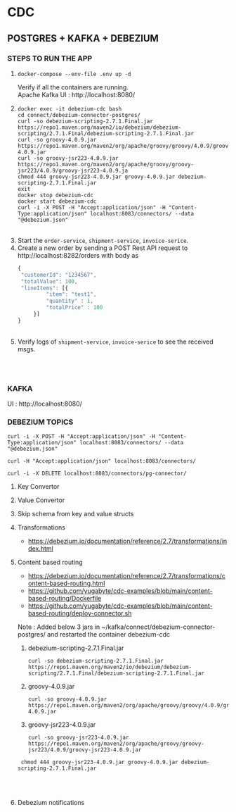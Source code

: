 # CDC

## POSTGRES + KAFKA + DEBEZIUM

### STEPS TO RUN THE APP
1. 
   ```shell
   docker-compose --env-file .env up -d
   ```
   Verify if all the containers are running.<br>
   Apache Kafka UI : http://localhost:8080/ <br>
2. ```shell
   docker exec -it debezium-cdc bash
   cd connect/debezium-connector-postgres/
   curl -so debezium-scripting-2.7.1.Final.jar https://repo1.maven.org/maven2/io/debezium/debezium-scripting/2.7.1.Final/debezium-scripting-2.7.1.Final.jar
   curl -so groovy-4.0.9.jar  https://repo1.maven.org/maven2/org/apache/groovy/groovy/4.0.9/groovy-4.0.9.jar
   curl -so groovy-jsr223-4.0.9.jar  https://repo1.maven.org/maven2/org/apache/groovy/groovy-jsr223/4.0.9/groovy-jsr223-4.0.9.ja
   chmod 444 groovy-jsr223-4.0.9.jar groovy-4.0.9.jar debezium-scripting-2.7.1.Final.jar
   exit
   docker stop debezium-cdc
   docker start debezium-cdc
   curl -i -X POST -H "Accept:application/json" -H "Content-Type:application/json" localhost:8083/connectors/ --data "@debezium.json"
   ```
   <br>
3. Start the ```order-service```, ```shipment-service```, ```invoice-serice```.
   <br>
4. Create a new order by sending a POST Rest API request to http://localhost:8282/orders with body as
   ```js
   {
    "customerId": "1234567",
    "totalValue": 100,
    "lineItems": [{
            "item": "test1",
            "quantity" : 1,
            "totalPrice" : 100
        }]
   }
   ```
   <br>
5. Verify logs of ```shipment-service```, ```invoice-serice``` to see the received msgs.

<br>
<br>

### KAFKA

UI : http://localhost:8080/

### DEBEZIUM TOPICS

```shell
curl -i -X POST -H "Accept:application/json" -H "Content-Type:application/json" localhost:8083/connectors/ --data "@debezium.json"

curl -H "Accept:application/json" localhost:8083/connectors/

curl -i -X DELETE localhost:8083/connectors/pg-connector/
```

1. Key Convertor
2. Value Convertor
3. Skip schema from key and value structs
4. Transformations
   - https://debezium.io/documentation/reference/2.7/transformations/index.html
5. Content based routing
   - https://debezium.io/documentation/reference/2.7/transformations/content-based-routing.html
   - https://github.com/yugabyte/cdc-examples/blob/main/content-based-routing/Dockerfile
   - https://github.com/yugabyte/cdc-examples/blob/main/content-based-routing/deploy-connector.sh

   Note : Added below 3 jars in ~/kafka/connect/debezium-connector-postgres/ and restarted the container debezium-cdc
   1. debezium-scripting-2.7.1.Final.jar 
      ```shell
      curl -so debezium-scripting-2.7.1.Final.jar https://repo1.maven.org/maven2/io/debezium/debezium-scripting/2.7.1.Final/debezium-scripting-2.7.1.Final.jar
      ```
   2. groovy-4.0.9.jar
      ```shell
      curl -so groovy-4.0.9.jar  https://repo1.maven.org/maven2/org/apache/groovy/groovy/4.0.9/groovy-4.0.9.jar
      ```
   3. groovy-jsr223-4.0.9.jar
      ```shell
      curl -so groovy-jsr223-4.0.9.jar  https://repo1.maven.org/maven2/org/apache/groovy/groovy-jsr223/4.0.9/groovy-jsr223-4.0.9.jar
      ```
   ```shell
    chmod 444 groovy-jsr223-4.0.9.jar groovy-4.0.9.jar debezium-scripting-2.7.1.Final.jar
   ```
   <br></br>
6. Debezium notifications